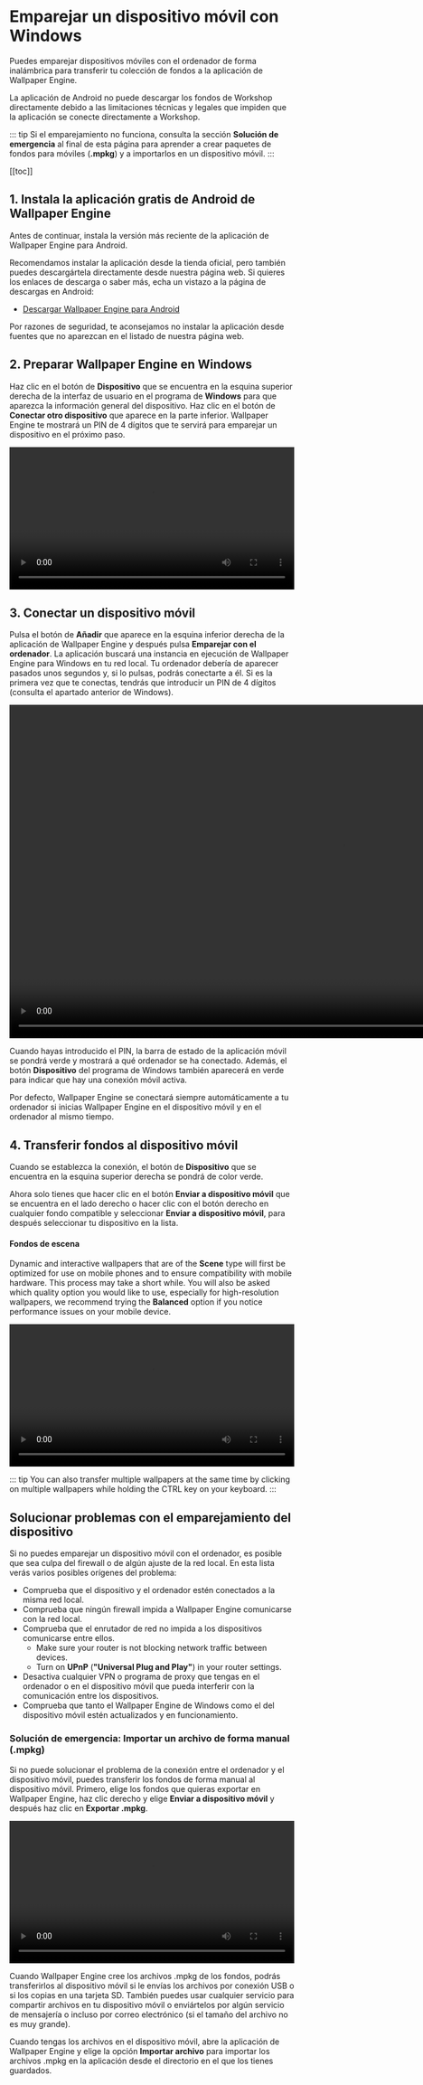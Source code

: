 # Emparejar un dispositivo móvil con Windows

Puedes emparejar dispositivos móviles con el ordenador de forma inalámbrica para transferir tu colección de fondos a la aplicación de Wallpaper Engine.

La aplicación de Android no puede descargar los fondos de Workshop directamente debido a las limitaciones técnicas y legales que impiden que la aplicación se conecte directamente a Workshop.

::: tip
Si el emparejamiento no funciona, consulta la sección **Solución de emergencia** al final de esta página para aprender a crear paquetes de fondos para móviles (**.mpkg**) y a importarlos en un dispositivo móvil.
:::

[[toc]]

## 1. Instala la aplicación gratis de Android de Wallpaper Engine

Antes de continuar, instala la versión más reciente de la aplicación de Wallpaper Engine para Android.

Recomendamos instalar la aplicación desde la tienda oficial, pero también puedes descargártela directamente desde nuestra página web. Si quieres los enlaces de descarga o saber más, echa un vistazo a la página de descargas en Android:

* [Descargar Wallpaper Engine para Android](https://www.wallpaperengine.io/android/)

Por razones de seguridad, te aconsejamos no instalar la aplicación desde fuentes que no aparezcan en el listado de nuestra página web.

## 2. Preparar Wallpaper Engine en Windows

Haz clic en el botón de **Dispositivo** que se encuentra en la esquina superior derecha de la interfaz de usuario en el programa de **Windows**  para que aparezca la información general del dispositivo. Haz clic en el botón de **Conectar otro dispositivo** que aparece en la parte inferior. Wallpaper Engine te mostrará un PIN de 4 dígitos que te servirá para emparejar un dispositivo en el próximo paso.

<video width="100%" controls autoplay loop>
  <source src="/videos/mobile_pin.mp4" type="video/mp4">
  Tu navegador no admite la etiqueta de vídeo.
</video>

## 3. Conectar un dispositivo móvil

Pulsa el botón de **Añadir** que aparece en la esquina inferior derecha de la aplicación de Wallpaper Engine y después pulsa **Emparejar con el ordenador**. La aplicación buscará una instancia en ejecución de Wallpaper Engine para Windows en tu red local. Tu ordenador debería de aparecer pasados unos segundos y, si lo pulsas, podrás conectarte a él. Si es la primera vez que te conectas, tendrás que introducir un PIN de 4 dígitos (consulta el apartado anterior de Windows).

<video height="590px" style="display:block;margin:0 auto;" controls autoplay loop>
  <source src="/videos/mobile_connect.mp4" type="video/mp4">
  Tu navegador no admite la etiqueta de vídeo.
</video>

Cuando hayas introducido el PIN, la barra de estado de la aplicación móvil se pondrá verde y mostrará a qué ordenador se ha conectado. Además, el botón **Dispositivo** del programa de Windows también aparecerá en verde para indicar que hay una conexión móvil activa.

Por defecto, Wallpaper Engine se conectará siempre automáticamente a tu ordenador si inicias Wallpaper Engine en el dispositivo móvil y en el ordenador al mismo tiempo.

## 4. Transferir fondos al dispositivo móvil

Cuando se establezca la conexión, el botón de **Dispositivo** que se encuentra en la esquina superior derecha se pondrá de color verde.

Ahora solo tienes que hacer clic en el botón **Enviar a dispositivo móvil** que se encuentra en el lado derecho o hacer clic con el botón derecho en cualquier fondo compatible y seleccionar **Enviar a dispositivo móvil**, para después seleccionar tu dispositivo en la lista.

#### Fondos de escena

Dynamic and interactive wallpapers that are of the **Scene** type will first be optimized for use on mobile phones and to ensure compatibility with mobile hardware. This process may take a short while. You will also be asked which quality option you would like to use, especially for high-resolution wallpapers, we recommend trying the **Balanced** option if you notice performance issues on your mobile device.

<video width="100%" controls autoplay loop>
  <source src="/videos/mobile_transfer.mp4" type="video/mp4">
  Tu navegador no admite la etiqueta de vídeo.
</video>

::: tip
You can also transfer multiple wallpapers at the same time by clicking on multiple wallpapers while holding the CTRL key on your keyboard.
:::

## Solucionar problemas con el emparejamiento del dispositivo

Si no puedes emparejar un dispositivo móvil con el ordenador, es posible que sea culpa del firewall o de algún ajuste de la red local. En esta lista verás varios posibles orígenes del problema:

* Comprueba que el dispositivo y el ordenador estén conectados a la misma red local.
* Comprueba que ningún firewall impida a Wallpaper Engine comunicarse con la red local.
* Comprueba que el enrutador de red no impida a los dispositivos comunicarse entre ellos.
    * Make sure your router is not blocking network traffic between devices.
    * Turn on **UPnP** (**"Universal Plug and Play"**) in your router settings.
* Desactiva cualquier VPN o programa de proxy que tengas en el ordenador o en el dispositivo móvil que pueda interferir con la comunicación entre los dispositivos.
* Comprueba que tanto el Wallpaper Engine de Windows como el del dispositivo móvil estén actualizados y en funcionamiento.

### Solución de emergencia: Importar un archivo de forma manual (.mpkg)

Si no puede solucionar el problema de la conexión entre el ordenador y el dispositivo móvil, puedes transferir los fondos de forma manual al dispositivo móvil. Primero, elige los fondos que quieras exportar en Wallpaper Engine, haz clic derecho y elige **Enviar a dispositivo móvil** y después haz clic en **Exportar .mpkg**.

<video width="100%" controls autoplay loop>
  <source src="/videos/mobile_export.mp4" type="video/mp4">
  Tu navegador no admite la etiqueta de vídeo.
</video>

Cuando Wallpaper Engine cree los archivos .mpkg de los fondos, podrás transferirlos al dispositivo móvil si le envías los archivos por conexión USB o si los copias en una tarjeta SD. También puedes usar cualquier servicio para compartir archivos en tu dispositivo móvil o enviártelos por algún servicio de mensajería o incluso por correo electrónico (si el tamaño del archivo no es muy grande).

Cuando tengas los archivos en el dispositivo móvil, abre la aplicación de Wallpaper Engine y elige la opción **Importar archivo** para importar los archivos .mpkg en la aplicación desde el directorio en el que los tienes guardados.